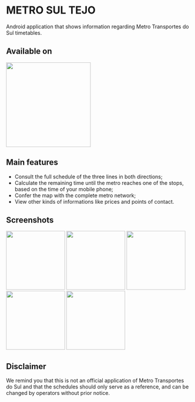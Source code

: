 # METRO SUL TEJO
Android application that shows information regarding Metro Transportes do Sul timetables.

## Available on
[<img src="assets/google-play-badge.png" width="230">](https://play.google.com/store/apps/details?id=com.diasjoao.metrosultejo&hl=pt_PT)

## Main features
* Consult the full schedule of the three lines in both directions;
* Calculate the remaining time until the metro reaches one of the stops, based on the time of your mobile phone;
* Confer the map with the complete metro network;
* View other kinds of informations like prices and points of contact.

## Screenshots
[<img src="assets/screenshots/Shot1.png" width=160>](assets/screenshots/Shot1.png)
[<img src="assets/screenshots/Shot2.png" width=160>](assets/screenshots/Shot2.png)
[<img src="assets/screenshots/Shot3.png" width=160>](assets/screenshots/Shot3.png)
[<img src="assets/screenshots/Shot4.png" width=160>](assets/screenshots/Shot4.png)
[<img src="assets/screenshots/Shot5.png" width=160>](assets/screenshots/Shot5.png)

## Disclaimer
We remind you that this is not an official application of Metro Transportes do Sul and that the schedules should only serve as a reference, and can be changed by operators without prior notice.
